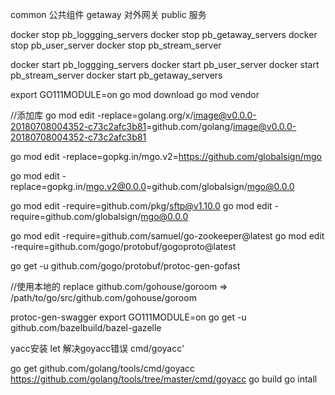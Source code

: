 
common 公共组件
getaway 对外网关
public  服务


docker stop pb_loggging_servers
docker stop pb_getaway_servers
docker stop pb_user_server
docker stop pb_stream_server

docker start pb_loggging_servers
docker start pb_user_server
docker start pb_stream_server
docker start pb_getaway_servers



export GO111MODULE=on 
go mod download
go mod vendor 

//添加库
go mod edit -replace=golang.org/x/image@v0.0.0-20180708004352-c73c2afc3b81=github.com/golang/image@v0.0.0-20180708004352-c73c2afc3b81

go mod edit -replace=gopkg.in/mgo.v2=https://github.com/globalsign/mgo

go mod edit -replace=gopkg.in/mgo.v2@0.0.0=github.com/globalsign/mgo@0.0.0


go mod edit -require=github.com/pkg/sftp@v1.10.0
go mod edit -require=github.com/globalsign/mgo@0.0.0

go mod edit -require=github.com/samuel/go-zookeeper@latest
go mod edit -require=github.com/gogo/protobuf/gogoproto@latest

go get -u github.com/gogo/protobuf/protoc-gen-gofast


//使用本地的
replace github.com/gohouse/goroom => /path/to/go/src/github.com/gohouse/goroom


protoc-gen-swagger
export GO111MODULE=on 
go get -u github.com/bazelbuild/bazel-gazelle

yacc安装 let
解决goyacc错误 cmd/goyacc'

go get github.com/golang/tools/cmd/goyacc
https://github.com/golang/tools/tree/master/cmd/goyacc
go build
go intall
